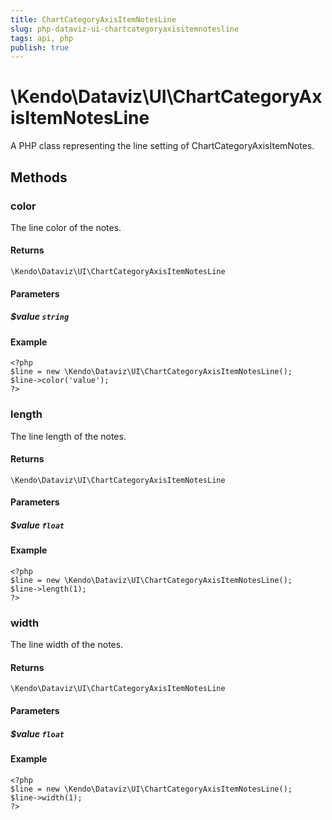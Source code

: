 ```yaml
---
title: ChartCategoryAxisItemNotesLine
slug: php-dataviz-ui-chartcategoryaxisitemnotesline
tags: api, php
publish: true
---
```


# \Kendo\Dataviz\UI\ChartCategoryAxisItemNotesLine

A PHP class representing the line setting of ChartCategoryAxisItemNotes.


## Methods

### color
The line color of the notes.

#### Returns
`\Kendo\Dataviz\UI\ChartCategoryAxisItemNotesLine`

#### Parameters

##### $value `string`



#### Example 
    <?php
    $line = new \Kendo\Dataviz\UI\ChartCategoryAxisItemNotesLine();
    $line->color('value');
    ?>

### length
The line length of the notes.

#### Returns
`\Kendo\Dataviz\UI\ChartCategoryAxisItemNotesLine`

#### Parameters

##### $value `float`



#### Example 
    <?php
    $line = new \Kendo\Dataviz\UI\ChartCategoryAxisItemNotesLine();
    $line->length(1);
    ?>

### width
The line width of the notes.

#### Returns
`\Kendo\Dataviz\UI\ChartCategoryAxisItemNotesLine`

#### Parameters

##### $value `float`



#### Example 
    <?php
    $line = new \Kendo\Dataviz\UI\ChartCategoryAxisItemNotesLine();
    $line->width(1);
    ?>

